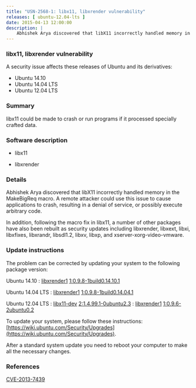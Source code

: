 ```yaml
---
title: "USN-2568-1: libx11, libxrender vulnerability"
releases: [ ubuntu-12.04-lts ]
date: 2015-04-13 12:00:00
description: |
    Abhishek Arya discovered that libX11 incorrectly handled memory in the MakeBigReq macro. A remote attacker could use this issue to cause applications to crash, resulting in a denial of service, or possibly execute arbitrary code.
--- 
```

 
### libx11, libxrender vulnerability

A security issue affects these releases of Ubuntu and its derivatives:

* Ubuntu 14.10
* Ubuntu 14.04 LTS
* Ubuntu 12.04 LTS

### Summary

libx11 could be made to crash or run programs if it processed specially crafted data.

### Software description

* libx11 

* libxrender 

### Details

Abhishek Arya discovered that libX11 incorrectly handled memory in the MakeBigReq macro. A remote attacker could use this issue to cause applications to crash, resulting in a denial of service, or possibly execute arbitrary code.

In addition, following the macro fix in libx11, a number of other packages have also been rebuilt as security updates including libxrender, libxext, libxi, libxfixes, libxrandr, libsdl1.2, libxv, libxp, and xserver-xorg-video-vmware. 

### Update instructions

The problem can be corrected by updating your system to the following package version:

Ubuntu 14.10
 : [libxrender1](https://launchpad.net/ubuntu/+source/libxrender) <span> [1:0.9.8-1build0.14.10.1](https://launchpad.net/ubuntu/+source/libxrender/1:0.9.8-1build0.14.10.1) </span> 

Ubuntu 14.04 LTS
 : [libxrender1](https://launchpad.net/ubuntu/+source/libxrender) <span> [1:0.9.8-1build0.14.04.1](https://launchpad.net/ubuntu/+source/libxrender/1:0.9.8-1build0.14.04.1) </span> 

Ubuntu 12.04 LTS
 : [libx11-dev](https://launchpad.net/ubuntu/+source/libx11) <span> [2:1.4.99.1-0ubuntu2.3](https://launchpad.net/ubuntu/+source/libx11/2:1.4.99.1-0ubuntu2.3) </span> 
 : [libxrender1](https://launchpad.net/ubuntu/+source/libxrender) <span> [1:0.9.6-2ubuntu0.2](https://launchpad.net/ubuntu/+source/libxrender/1:0.9.6-2ubuntu0.2) </span> 

To update your system, please follow these instructions: [https://wiki.ubuntu.com/Security/Upgrades](https://wiki.ubuntu.com/Security/Upgrades).

After a standard system update you need to reboot your computer to make all the necessary changes. 

### References

 [CVE-2013-7439](http://people.ubuntu.com/~ubuntu-security/cve/CVE-2013-7439)
 
